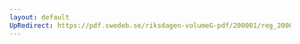 ```yaml
---
layout: default
UpRedirect: https://pdf.swedeb.se/riksdagen-volumeG-pdf/200001/reg_200001/reg_200001_0568.pdf
---
```

